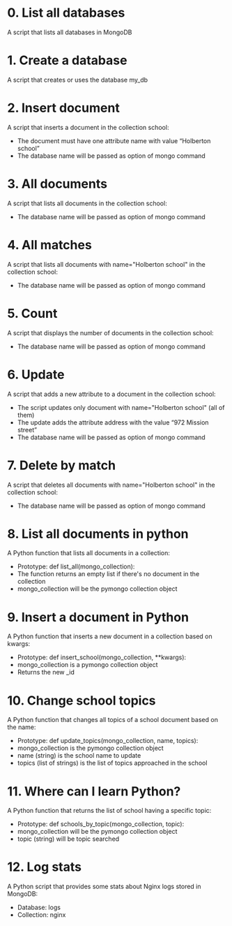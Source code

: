 # 0. List all databases
A script that lists all databases in MongoDB

# 1. Create a database
A script that creates or uses the database my_db

# 2. Insert document
A script that inserts a document in the collection school:

* The document must have one attribute name with value “Holberton school”
* The database name will be passed as option of mongo command

# 3. All documents
A script that lists all documents in the collection school:

* The database name will be passed as option of mongo command

# 4. All matches
A script that lists all documents with name="Holberton school" in the collection school:

* The database name will be passed as option of mongo command

# 5. Count
A script that displays the number of documents in the collection school:

* The database name will be passed as option of mongo command

# 6. Update
A script that adds a new attribute to a document in the collection school:

* The script updates only document with name="Holberton school" (all of them)
* The update adds the attribute address with the value “972 Mission street”
* The database name will be passed as option of mongo command

# 7. Delete by match
A script that deletes all documents with name="Holberton school" in the collection school:

* The database name will be passed as option of mongo command

# 8. List all documents in python
A Python function that lists all documents in a collection:

* Prototype: def list_all(mongo_collection):
* The function returns an empty list if there's no document in the collection
* mongo_collection will be the pymongo collection object

# 9. Insert a document in Python
A Python function that inserts a new document in a collection based on kwargs:

* Prototype: def insert_school(mongo_collection, **kwargs):
* mongo_collection is a pymongo collection object
* Returns the new _id

# 10. Change school topics
A Python function that changes all topics of a school document based on the name:

* Prototype: def update_topics(mongo_collection, name, topics):
* mongo_collection is the pymongo collection object
* name (string) is the school name to update
* topics (list of strings) is the list of topics approached in the school

# 11. Where can I learn Python?
A Python function that returns the list of school having a specific topic:

* Prototype: def schools_by_topic(mongo_collection, topic):
* mongo_collection will be the pymongo collection object
* topic (string) will be topic searched

# 12.  Log stats
A Python script that provides some stats about Nginx logs stored in MongoDB:

* Database: logs
* Collection: nginx
